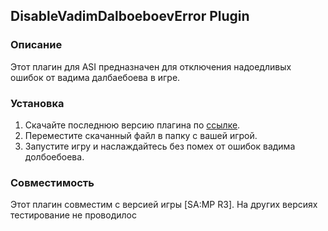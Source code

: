 ## DisableVadimDalboeboevError Plugin

### Описание
Этот плагин для ASI предназначен для отключения надоедливых ошибок от вадима далбаебоева в игре.

### Установка
1. Скачайте последнюю версию плагина по [ссылке](ссылка_на_скачивание).
2. Переместите скачанный файл в папку с вашей игрой.
3. Запустите игру и наслаждайтесь без помех от ошибок вадима долбоебоева.

### Совместимость
Этот плагин совместим с версией игры [SA:MP R3]. На других версиях тестирование не проводилос
